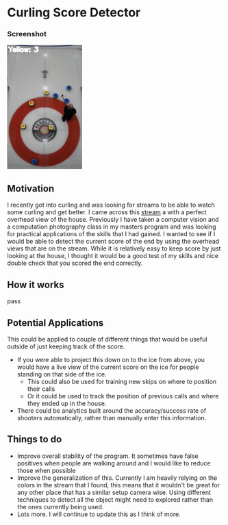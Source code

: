 # Curling Score Detector

### Screenshot
![Demo Image](images/demo.png)

## Motivation
I recently got into curling and was looking for streams to be able to watch some curling and get better. I came across this [stream](https://www.youtube.com/watch?v=usWs96-6-O0) a with a perfect overhead view of the house. Previously I have taken a computer vision and a computation photography class in my masters program and was looking for practical applications of the skills that I had gained. I wanted to see if I would be able to detect the current score of the end by using the overhead views that are on the stream. While it is relatively easy to keep score by just looking at the house, I thought it would be a good test of my skills and nice double check that you scored the end correctly.

## How it works
pass

## Potential Applications
This could be applied to couple of different things that would be useful outside of just keeping track of the score.
- If you were able to project this down on to the ice from above, you would have a live view of the current score on the ice for people standing on that side of the ice. 
  - This could also be used for training new skips on where to position their calls 
  - Or it could be used to track the position of previous calls and where they ended up in the house.
- There could be analytics built around the accuracy/success rate of shooters automatically, rather than manually enter this information.

## Things to do
- Improve overall stability of the program. It sometimes have false positives when people are walking around and I would like to reduce those when possible
- Improve the generalization of this. Currently I am heavily relying on the colors in the stream that I found, this means that it wouldn't be great for any other place that has a similar setup camera wise. Using different techniques to detect all the object might need to explored rather than the ones currently being used.
- Lots more. I will continue to update this as I think of more. 

